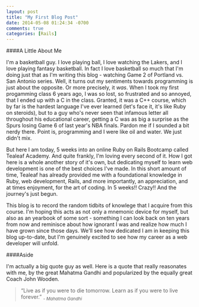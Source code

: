 ```yaml
---
layout: post
title: "My First Blog Post"
date: 2014-05-08 01:24:34 -0700
comments: true
categories: [Rails]
---
```


####A Little About Me

I'm a basketball guy. I love playing ball, I love watching the Lakers, and I love playing fantasy basketball. In fact I love basketball so much that I'm doing just that as I'm writing this blog - watching Game 2 of Portland vs. San Antonio series. Well, it turns out my sentiments towards programming is just about the opposite. Or more precisely, it *was*. When I took my first progamming class 6 years ago, I was so lost, so frustrated and so annoyed, that I ended up with a C in the class. Granted, it was a C++ course, which by far is the hardest language I've ever learned (let's face it, it's like Ruby on steroids), but to a guy who's never seen that infamous letter all throughout his educational career, getting a C was as big a surprise as the Spurs losing Game 6 of last year's NBA finals. Pardon me if I sounded a bit nerdy there. Point is, programming and I were like oil and water. We just didn't mix.  

But here I am today, 5 weeks into an online Ruby on Rails Bootcamp called Tealeaf Academy. And quite frankly, I'm loving every second of it. How I got here is a whole another story of it's own, but dedicating myself to learn web development is one of the best choices I've made. In this short amount of time, Tealeaf has already provided me with a foundational knowledge in Ruby, web development, Rails, and more importantly, an appreciation, and at times enjoyment, for the art of coding. In 5 weeks!! Crazy!! And the journey's just begun. 

This blog is to record the random tidbits of knowlege that I acquire from this course. I'm hoping this acts as not only a mnemonic device for myself, but also as an yearbook of some sort - something I can look back on ten years from now and reminisce about how ignorant I was and realize how much I have grown since those days. We'll see how dedicated I am in keeping this blog up-to-date, but I'm genuinely excited to see how my career as a web developer will unfold. 

####Aside

I'm actually a big quote guy as well. Here is a quote that really reasonates with me, by the great Mahatma Gandhi and popularized by the equally great Coach John Wooden. 

> “Live as if you were to die tomorrow. Learn as if you were to live forever.” 
> <cite><sub> - Mahatma Gandhi</sub></cite>

